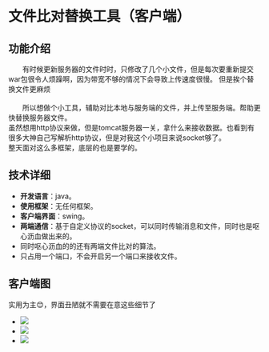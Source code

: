 # 文件比对替换工具（客户端）
## 功能介绍
　　有时候更新服务器的文件时时，只修改了几个小文件，但是每次要重新提交war包很令人烦躁啊，因为带宽不够的情况下会导致上传速度很慢。
  但是挨个替换文件更麻烦</br></br>
　　所以想做个小工具，辅助对比本地与服务端的文件，并上传至服务端。帮助更快替换服务器文件。<br>
  虽然想用http协议来做，但是tomcat服务器一关，拿什么来接收数据。也看到有很多大神自己写解析http协议，但是对我这个小项目来说socket够了。<br>
  整天面对这么多框架，底层的也是要学的。<br>
## 技术详细
* **开发语言**：java。
* **使用框架**：无任何框架。
* **客户端界面**：swing。
* **两端通信**：基于自定义协议的socket，可以同时传输消息和文件，同时也是呕心沥血做出来的。
* 同时呕心沥血的的还有两端文件比对的算法。
* 只占用一个端口，不会开启另一个端口来接收文件。

## 客户端图
实用为主:blush:，界面丑陋就不需要在意这些细节了
* ![](http://o84r0leyh.bkt.clouddn.com/BaiduShurufa_2016-11-22_22-2-34.png)
* ![](http://o84r0leyh.bkt.clouddn.com/BaiduShurufa_2016-11-22_22-1-56.png)
* ![](http://o84r0leyh.bkt.clouddn.com/BaiduShurufa_2016-11-22_22-2-6.png)
